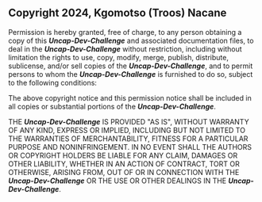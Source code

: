 ## Copyright 2024, Kgomotso (Troos) Nacane


Permission is hereby granted, free of charge, to any person obtaining a copy of this ***Uncap-Dev-Challenge*** and associated documentation files, to deal in the ***Uncap-Dev-Challenge*** without restriction, including without limitation the rights to use, copy, modify, merge, publish, distribute, sublicense, and/or sell copies of the ***Uncap-Dev-Challenge***, and to permit persons to whom the ***Uncap-Dev-Challenge*** is furnished to do so, subject to the following conditions:

The above copyright notice and this permission notice shall be included in all copies or substantial portions of the ***Uncap-Dev-Challenge***.

THE ***Uncap-Dev-Challenge*** IS PROVIDED "AS IS", WITHOUT WARRANTY OF ANY KIND, EXPRESS OR IMPLIED, INCLUDING BUT NOT LIMITED TO THE WARRANTIES OF MERCHANTABILITY, FITNESS FOR A PARTICULAR PURPOSE AND NONINFRINGEMENT. IN NO EVENT SHALL THE AUTHORS OR COPYRIGHT HOLDERS BE LIABLE FOR ANY CLAIM, DAMAGES OR OTHER LIABILITY, WHETHER IN AN ACTION OF CONTRACT, TORT OR OTHERWISE, ARISING FROM, OUT OF OR IN CONNECTION WITH THE ***Uncap-Dev-Challenge*** OR THE USE OR OTHER DEALINGS IN THE ***Uncap-Dev-Challenge***.
